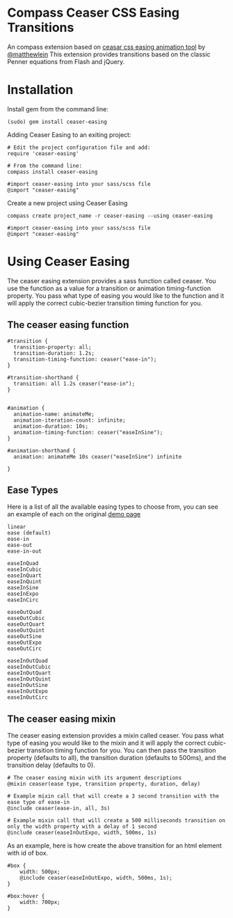 Compass Ceaser CSS Easing Transitions
======================================

An compass extension based on [ceasar css easing animation tool](http://matthewlein.com/ceaser/) by [@matthewlein](http://twitter.com/matthewlein)
This extension provides transitions based on the classic Penner equations from Flash and jQuery.


Installation
============

Install gem from the command line:

    (sudo) gem install ceaser-easing
    
Adding Ceaser Easing to an exiting project:

    # Edit the project configuration file and add:
    require 'ceaser-easing'

    # From the command line:
    compass install ceaser-easing

    #import ceaser-easing into your sass/scss file
    @import "ceaser-easing"

Create a new project using Ceaser Easing

    compass create project_name -r ceaser-easing --using ceaser-easing
    
    #import ceaser-easing into your sass/scss file
    @import "ceaser-easing"

    

Using Ceaser Easing
===================


The ceaser easing extension provides a sass function called ceaser. You use the function as a value for a transition or animation timing-function property. You pass what type of easing you would like to the function and it will apply the correct cubic-bezier transition timing function for you.

 
The ceaser easing function
-----------------------
    
    
    #transition {
      transition-property: all;
      transition-duration: 1.2s;
      transition-timing-function: ceaser("ease-in");
    }
    
    #transition-shorthand {
      transition: all 1.2s ceaser("ease-in");
    }


    #animation {
      animation-name: animateMe;
      animation-iteration-count: infinite;
      animation-duration: 10s;
      animation-timing-function: ceaser("easeInSine");
    }
    
    #animation-shorthand {
      animation: animateMe 10s ceaser("easeInSine") infinite
      
    }
    
    
Ease Types
----------
Here is a list of all the available easing types to choose from, you can see an example of each on the original [demo page](http://matthewlein.com/ceaser/)

    linear 
	ease (default) 
	ease-in 
	ease-out 
	ease-in-out 
    
	easeInQuad 
	easeInCubic 
	easeInQuart 
	easeInQuint 
	easeInSine 
	easeInExpo 
	easeInCirc 

	easeOutQuad 
	easeOutCubic 
	easeOutQuart 
	easeOutQuint 
	easeOutSine 
	easeOutExpo 
	easeOutCirc 

	easeInOutQuad 
	easeInOutCubic 
	easeInOutQuart 
	easeInOutQuint 
	easeInOutSine 
	easeInOutExpo 
	easeInOutCirc  
                    
   
 
The ceaser easing mixin
-----------------------

The ceaser easing extension provides a mixin called ceaser. You pass what type of easing you would like to the mixin and it will apply the correct cubic-bezier transition timing function for you. You can then pass the transition property (defaults to all), the transition duration (defaults to 500ms), and the transition delay (defaults to 0).

    # The ceaser easing mixin with its argument descriptions
    @mixin ceaser(ease type, transition property, duration, delay)

    # Example mixin call that will create a 3 second transition with the ease type of ease-in
    @include ceaser(ease-in, all, 3s)

    # Example mixin call that will create a 500 milliseconds transition on only the width property with a delay of 1 second
    @include ceaser(easeInOutExpo, width, 500ms, 1s)


As an example, here is how create the above transition for an html element with id of box.  

    #box {
        width: 500px;
        @include ceaser(easeInOutExpo, width, 500ms, 1s); 
    }

    #box:hover {
        width: 700px;
    }

    
    
